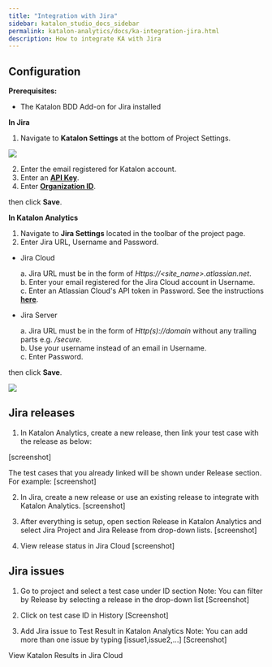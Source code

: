 ```yaml
---
title: "Integration with Jira" 
sidebar: katalon_studio_docs_sidebar
permalink: katalon-analytics/docs/ka-integration-jira.html 
description: How to integrate KA with Jira
---
```

## Configuration

**Prerequisites:**
* The Katalon BDD Add-on for Jira installed 

**In Jira**

1. Navigate to **Katalon Settings** at the bottom of Project Settings.

![](https://github.com/katalon-studio/docs-images/raw/master/katalon-analytics/docs/jira-ka-configure/1-jira-ka-config.png)

2. Enter the email registered for Katalon account.
3. Enter an **[API Key](https://docs.katalon.com/katalon-analytics/docs/api-key.html)**.
4. Enter **[Organization ID](https://docs.katalon.com/katalon-analytics/docs/getting-started.html)**.

then click **Save**.

**In Katalon Analytics**

1. Navigate to **Jira Settings** located in the toolbar of the project page.
2. Enter Jira URL, Username and Password.

* Jira Cloud

    a. Jira URL must be in the form of _Https://<site_name>.atlassian.net_.\
    b. Enter your email registered for the Jira Cloud account in Username.\
    c. Enter an Atlassian Cloud's API token in Password. See the instructions **[here](https://confluence.atlassian.com/cloud/api-tokens-938839638.html)**.

* Jira Server

    a. Jira URL must be in the form of _Http(s)://domain_ without any trailing parts e.g. _/secure_.\
    b. Use your username instead of an email in Username.\
    c. Enter Password.

then click **Save**. 

![](https://github.com/katalon-studio/docs-images/raw/master/katalon-analytics/docs/jira-ka-configure/2-jira-ka-config.png)

## Jira releases


1. In Katalon Analytics, create a new release, then link your test case with the release as below:

[screenshot]

The test cases that you already linked will be shown under Release section.
For example:
[screenshot]

2. In Jira, create a new release or use an existing release to integrate with Katalon Analytics. 
[screenshot]


3. After everything is setup, open section Release in Katalon Analytics and select Jira Project and Jira Release from drop-down lists.
[screenshot]


4. View release status in Jira Cloud
[screenshot]


## Jira issues

1. Go to project and select a test case under ID section
Note: You can filter by Release by selecting a release in the drop-down list
[Screenshot]

2. Click on test case ID in History
[Screenshot]

3. Add Jira issue to Test Result in Katalon Analytics
Note: You can add more than one issue by typing [issue1,issue2,...]
[Screenshot]

View Katalon Results in Jira Cloud

